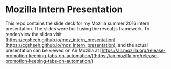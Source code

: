 # Mozilla Intern Presentation

This repo contains the slide deck for my Mozilla summer 2016 intern presentation. The slides were built using the reveal.js framework. To render/view the slides visit [https://cgsheeh.github.io/moz_intern_presentation](https://cgsheeh.github.io/moz_intern_presentation), and the actual presentation can be viewed on Air Mozilla at [https://air.mozilla.org/release-promotion-keeping-tabs-on-automation/](https://air.mozilla.org/release-promotion-keeping-tabs-on-automation/)